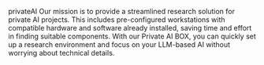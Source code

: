 
privateAI
Our mission is to provide a streamlined research solution for private AI projects. This includes pre-configured workstations with compatible hardware and software already installed, saving time and effort in finding suitable components. With our Private AI BOX, you can quickly set up a research environment and focus on your LLM-based AI without worrying about technical details.
